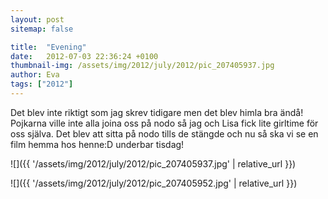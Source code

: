 ```yaml
---
layout: post
sitemap: false

title:  "Evening"
date:   2012-07-03 22:36:24 +0100
thumbnail-img: /assets/img/2012/july/2012/pic_207405937.jpg
author: Eva
tags: ["2012"]
---
```


Det blev inte riktigt som jag skrev tidigare men det blev himla bra ändå! Pojkarna ville inte alla joina oss på nodo så jag och Lisa fick lite girltime för oss själva. Det blev att sitta på nodo tills de stängde och nu så ska vi se en film hemma hos henne:D underbar tisdag!

![]({{ '/assets/img/2012/july/2012/pic_207405937.jpg'  | relative_url }})

![]({{ '/assets/img/2012/july/2012/pic_207405952.jpg'  | relative_url }})

